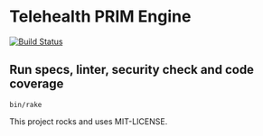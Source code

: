 # Telehealth PRIM Engine

[![Build Status](https://travis-ci.org/cbitstech/telehealth_prim_engine.svg?branch=master)](https://travis-ci.org/cbitstech/telehealth_prim_engine)

## Run specs, linter, security check and code coverage

    bin/rake

This project rocks and uses MIT-LICENSE.
